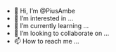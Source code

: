 - 👋 Hi, I’m @PiusAmbe
- 👀 I’m interested in ...
- 🌱 I’m currently learning ...
- 💞️ I’m looking to collaborate on ...
- 📫 How to reach me ...

<!---
PiusAmbe/PiusAmbe is a ✨ special ✨ repository because its `README.md` (this file) appears on your GitHub profile.
You can click the Preview link to take a look at your changes.
--->
